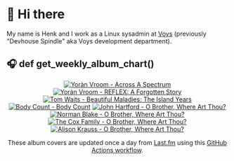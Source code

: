 # 👋 Hi there

My name is Henk and I work as a Linux sysadmin at <a href="https://www.voys.co/about/">Voys</a> (previously "Devhouse Spindle" aka Voys development department).

## 🎧 def get_weekly_album_chart()
<!-- lastfm -->
<p align="center"><a href="https://www.last.fm/music/Yor%C3%A0n+Vroom/Across+A+Spectrum"><img src="https://lastfm.freetls.fastly.net/i/u/64s/0aa38652dbe0882d053ccc379cfbcf00.jpg" title="Yoràn Vroom - Across A Spectrum"></a> <a href="https://www.last.fm/music/Yor%C3%A0n+Vroom/REFLEX:+A+Forgotten+Story"><img src="https://lastfm.freetls.fastly.net/i/u/64s/9db9cf6bbffac3ab75b6ce43dc410682.jpg" title="Yoràn Vroom - REFLEX: A Forgotten Story"></a> <a href="https://www.last.fm/music/Tom+Waits/Beautiful+Maladies:++The+Island+Years"><img src="https://lastfm.freetls.fastly.net/i/u/64s/f7f6f32e5ac5478f8630d843a3781bab.jpg" title="Tom Waits - Beautiful Maladies:  The Island Years"></a> <a href="https://www.last.fm/music/Body+Count/Body+Count"><img src="https://lastfm.freetls.fastly.net/i/u/64s/5793a481f432404bc03ba468ebda0021.jpg" title="Body Count - Body Count"></a> <a href="https://www.last.fm/music/John+Hartford/O+Brother,+Where+Art+Thou%3F"><img src="https://lastfm.freetls.fastly.net/i/u/64s/2410f67eaf784bf5a67b854e27e449b4.png" title="John Hartford - O Brother, Where Art Thou?"></a> <a href="https://www.last.fm/music/Norman+Blake/O+Brother,+Where+Art+Thou%3F"><img src="https://lastfm.freetls.fastly.net/i/u/64s/bac5369544fa4f12b623d6d098868296.png" title="Norman Blake - O Brother, Where Art Thou?"></a> <a href="https://www.last.fm/music/The+Cox+Family/O+Brother,+Where+Art+Thou%3F"><img src="https://lastfm.freetls.fastly.net/i/u/64s/b31406818f334ba0b56919c2fe670762.png" title="The Cox Family - O Brother, Where Art Thou?"></a> <a href="https://www.last.fm/music/Alison+Krauss/O+Brother,+Where+Art+Thou%3F"><img src="https://lastfm.freetls.fastly.net/i/u/64s/fc5f3e93b7b92275a3538ec44fa5e81d.png" title="Alison Krauss - O Brother, Where Art Thou?"></a> </p>

<p align="center">These album covers are updated once a day from <a href="https://www.last.fm/user/hbokh">Last.fm</a> using this <a href="https://github.com/marketplace/actions/lastfm-to-markdown">GitHub Actions workflow</a>.</p>
